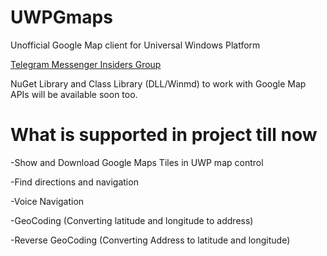 # UWPGmaps 
Unofficial Google Map client for Universal Windows Platform 

[Telegram Messenger Insiders Group](https://t.me/joinchat/DQwGRhG-DXgBJNDWjGEoZQ)

NuGet Library and Class Library (DLL/Winmd) to work with Google Map APIs will be available soon too.

# What is supported in project till now 
-Show and Download Google Maps Tiles in UWP map control

-Find directions and navigation

-Voice Navigation

-GeoCoding (Converting latitude and longitude to address)

-Reverse GeoCoding (Converting Address to latitude and longitude)
